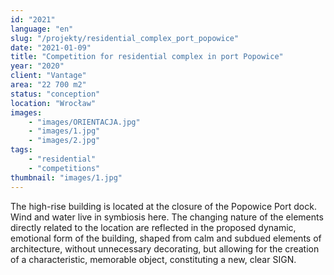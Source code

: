 ```yaml
---
id: "2021"
language: "en"
slug: "/projekty/residential_complex_port_popowice"
date: "2021-01-09"
title: "Competition for residential complex in port Popowice"
year: "2020"
client: "Vantage"
area: "22 700 m2"
status: "conception"
location: "Wrocław"
images: 
    - "images/ORIENTACJA.jpg"
    - "images/1.jpg"
    - "images/2.jpg"
tags: 
    - "residential"
    - "competitions"
thumbnail: "images/1.jpg"
---
```

The high-rise building is located at the closure of the Popowice Port dock. Wind and water live in symbiosis here. The changing nature of the elements directly related to the location are reflected in the proposed dynamic, emotional form of the building, shaped from calm and subdued elements of architecture, without unnecessary decorating, but allowing for the creation of a characteristic, memorable object, constituting a new, clear SIGN.
